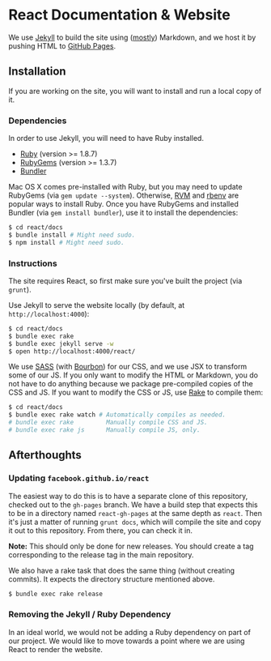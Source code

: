 # React Documentation & Website

We use [Jekyll](http://jekyllrb.com/) to build the site using ([mostly](http://zpao.com/posts/adding-line-highlights-to-markdown-code-fences/)) Markdown, and we host it by pushing HTML to [GitHub Pages](http://pages.github.com/).

## Installation

If you are working on the site, you will want to install and run a local copy of it.

### Dependencies

In order to use Jekyll, you will need to have Ruby installed.

 - [Ruby](http://www.ruby-lang.org/) (version >= 1.8.7)
 - [RubyGems](http://rubygems.org/) (version >= 1.3.7)
 - [Bundler](http://gembundler.com/)

Mac OS X comes pre-installed with Ruby, but you may need to update RubyGems (via `gem update --system`).
Otherwise, [RVM](https://rvm.io/) and [rbenv](https://github.com/sstephenson/rbenv) are popular ways to install Ruby.
Once you have RubyGems and installed Bundler (via `gem install bundler`), use it to install the dependencies:

```sh
$ cd react/docs
$ bundle install # Might need sudo.
$ npm install # Might need sudo.
```

### Instructions

The site requires React, so first make sure you've built the project (via `grunt`).

Use Jekyll to serve the website locally (by default, at `http://localhost:4000`):

```sh
$ cd react/docs
$ bundle exec rake
$ bundle exec jekyll serve -w
$ open http://localhost:4000/react/
```

We use [SASS](http://sass-lang.com/) (with [Bourbon](http://bourbon.io/)) for our CSS, and we use JSX to transform some of our JS.
If you only want to modify the HTML or Markdown, you do not have to do anything because we package pre-compiled copies of the CSS and JS.
If you want to modify the CSS or JS, use [Rake](http://rake.rubyforge.org/) to compile them:

```sh
$ cd react/docs
$ bundle exec rake watch # Automatically compiles as needed.
# bundle exec rake         Manually compile CSS and JS.
# bundle exec rake js      Manually compile JS, only.
```

## Afterthoughts

### Updating `facebook.github.io/react`

The easiest way to do this is to have a separate clone of this repository, checked out to the `gh-pages` branch. We have a build step that expects this to be in a directory named `react-gh-pages` at the same depth as `react`. Then it's just a matter of running `grunt docs`, which will compile the site and copy it out to this repository. From there, you can check it in.

**Note:** This should only be done for new releases. You should create a tag corresponding to the release tag in the main repository.

We also have a rake task that does the same thing (without creating commits). It expects the directory structure mentioned above.

```sh
$ bundle exec rake release
```

### Removing the Jekyll / Ruby Dependency

In an ideal world, we would not be adding a Ruby dependency on part of our project. We would like to move towards a point where we are using React to render the website.
